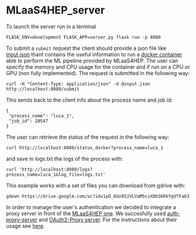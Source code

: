 # MLaaS4HEP_server
To launch the server run in a terminal
```
FLASK_ENV=development FLASK_APP=server.py flask run -p 8080
```
To submit a `submit` request the client should provide a json file like [input.json](https://github.com/lgiommi/MLaaS4HEP_server/blob/master/input.json)
thant contains the useful information to run a [docker container](https://hub.docker.com/layers/mlaas/felixfelicislp/mlaas/tf_2.7/images/sha256-81808e10a0b7dcbbe744bdde070fa3c5652a0e8fd7f8bffe679541a156547920?context=explore) able to perform the ML pipeline provided by MLaaS4HEP. The user can specify the memory and CPU usage for the container and if run on a CPU or GPU (non fully implemented). The request is submitted in the following way:
```
curl -H "Content-Type: application/json" -d @input.json http://localhost:8080/submit
```
This sends back to the client info about the process name and job id:
```
{
 "process_name": "luca_1",
 "job_id": 20547
}
```
The user can retrieve the status of the request in the following way:
```
curl http://localhost:8080/status_docker?process_name=luca_1
```
and save in logs.txt the logs of the process with:
```
curl 'http://localhost:8080/logs?process_name=luca_1&log_file=logs.txt'
```
This example works with a set of files you can download from gdrive with:
```
gdown https://drive.google.com/uc?id=1pO_6Uz85JVLVaM5csXDbS6RkYgVTFa63
```
In order to manage the user's authentication we decided to integrate a proxy server in front of the [MLaaS4HEP one](https://github.com/lgiommi/MLaaS4HEP_server/blob/master/server.py). We succesfully used [auth-proxy-server](https://github.com/dmwm/auth-proxy-server.git) and [OAuth2-Proxy server](https://oauth2-proxy.github.io/oauth2-proxy/). For the instructions about their usage see [here](https://github.com/lgiommi/MLaaS4HEP_server/tree/master/doc).
